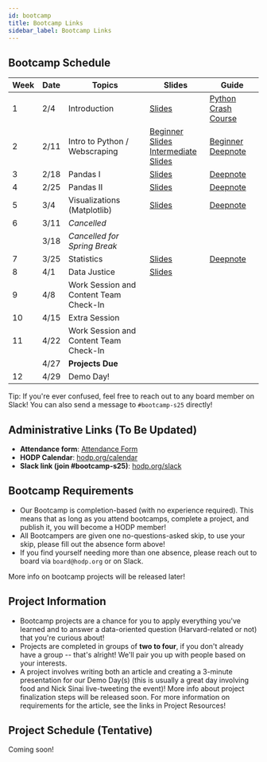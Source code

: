 ```yaml
---
id: bootcamp
title: Bootcamp Links
sidebar_label: Bootcamp Links
---
```


## Bootcamp Schedule 

| Week        | Date    | Topics                        | Slides         | Guide                                                      |
| ----------- | ------- | ----------------------------- | -------------- | ---------------------------------------------------------- |
| 1           | 2/4    | Introduction                  | [Slides](https://docs.google.com/presentation/d/1Ztt8ajmKT_cwHvWOKmGR4p9Ekkg1KhbB5JB6438rBsA/edit?usp=sharing) | [Python Crash Course](https://www.youtube.com/watch?v=fWjsdhR3z3c)    |
| 2           | 2/11    | Intro to Python / Webscraping                       | [Beginner Slides](https://docs.google.com/presentation/d/13U3J4OTA3ehmtB_KftqXgCey5VlFdarTEhPlH3P_uGM/edit?usp=sharing) <br/> [Intermediate Slides](https://docs.google.com/presentation/d/1roB_ejGmRCzp0XrOq4hCxlWQCXrtVfJ-IsOXOq3JAtI/edit?usp=sharing) | [Beginner Deepnote](https://deepnote.com/workspace/Harvard-Open-Data-Project-750167f0-7fe9-4720-b70f-903312daee43/project/Python-Bootcamp-339bd0cf-d857-4e0f-9a8a-5c0834a44ad4/notebook/48e964df107640af9066591ee998018b) |
| 3           |  2/18    | Pandas I                 | [Slides](https://docs.google.com/presentation/d/11EWn9qLnFrA1bM6EGufWBdWHzHMCrxZAFroRLOo7fTU/edit?usp=sharing) | [Deepnote](https://deepnote.com/workspace/Harvard-Open-Data-Project-750167f0-7fe9-4720-b70f-903312daee43/project/Numpy-and-Pandas-Bootcamp-7784430b-15a6-450a-bbbd-c77aa7bbf7e7/notebook/Pandas-Fall-2024-Spring-2025-4fffc450ccf2453f92bc86de5a1a4904) |
| 4           | 2/25     | Pandas II             | [Slides](https://docs.google.com/presentation/d/17IdeQrZbW3inyllGLZM5xrrZ9hpQv3llh2F-CIF3NJA/edit?usp=sharing) | [Deepnote](https://deepnote.com/workspace/Harvard-Open-Data-Project-750167f0-7fe9-4720-b70f-903312daee43/project/Numpy-and-Pandas-Bootcamp-7784430b-15a6-450a-bbbd-c77aa7bbf7e7/notebook/Data-Cleaning-Fall-2024-Spring-2025-715b2387856d48cdaa6cba4fdfa66b29)  |
| 5           | 3/4   | Visualizations (Matplotlib)                | [Slides](https://docs.google.com/presentation/d/1SXjztkYSrp77W9cdYIJrxFB16EXlVrQ_QbrtHT6ALys/edit?usp=sharing) | [Deepnote](https://deepnote.com/workspace/harvardopendata-750167f0-7fe9-4720-b70f-903312daee43/project/Graphs-in-Python-Bootcamp-cd78f215-7e16-4215-bdd0-1e42afda656f/notebook/Graphs-in-Bootcamp-Matplotlib-Spring-2025-1a2bae38d0be4eaca9ffab35ecd5ca19) |
| 6           | 3/11   | *Cancelled*                   |  | |
| | 3/18 | *Cancelled for Spring Break* | | |
| 7           | 3/25   | Statistics                     | [Slides](https://docs.google.com/presentation/d/1m4P5-ghnnF5oaS5LUS52kh2X0mnjhmtHpHe3Ja8A2T8/edit?usp=sharing) | [Deepnote](https://deepnote.com/workspace/harvardopendata-750167f0-7fe9-4720-b70f-903312daee43/project/Stats-Bootcamp-4aa492f9-b571-4320-8527-7ac4df6ad85a/notebook/Statistics-eb45c2762d894ba6a7fdebf33000edd0) |
| 8           | 4/1   | Data Justice | [Slides](https://docs.google.com/presentation/d/1dpfh50x0XaT_Uth4Vg9uuF42pUkn3cqxrN7YZY47l8I/edit?usp=sharing) | |
| 9           | 4/8  | Work Session and Content Team Check-In| |  |
| 10          | 4/15   | Extra Session |  |  |
| 11 | 4/22 | Work Session and Content Team Check-In | | |
| | 4/27 | **Projects Due**
| 12          | 4/29   | Demo Day! |  |  |


<!---

| Week        | Date    | Topics                        | Slides         | Guide                                                      |
| ----------- | ------- | ----------------------------- | -------------- | ---------------------------------------------------------- |
| 1           | 9/10    | Introduction                  | [Slides](https://docs.google.com/presentation/d/1QCBNcpFMw8fOPiig5nMMtmMrxDvtdlRAJPzWKdHNen8/edit#slide=id.gcb11d380f7_0_171) |     |
| 2           | 9/17    | Python                        | [Beginner Slides](https://docs.google.com/presentation/d/1OdlwM1Pdj5YSVtujT2YmzxWrfVtIXy--msufARLEbLg/edit?usp=sharing) <br/> [Intermediate (Intro to DS) Slides](https://docs.google.com/presentation/d/1DZk2VpfRo9g-LywFDrGV9dDodSB6-xI6XF5tO-U5yp4/edit#slide=id.p) | [Beginner Deepnote](https://deepnote.com/workspace/harvardopendata-750167f0-7fe9-4720-b70f-903312daee43/project/Python-Bootcamp-339bd0cf-d857-4e0f-9a8a-5c0834a44ad4/notebook/Python%20Bootcamp%20Beginners-48e964df107640af9066591ee998018b) |
| 3           |  9/24    | Pandas                  | [Slides](https://docs.google.com/presentation/d/1x0MnJBXLdFQeVsK4drDiksZaMDAyoJaeoordyOVAbc0/edit?usp=sharing) | [Deepnote](https://deepnote.com/workspace/harvardopendata-750167f0-7fe9-4720-b70f-903312daee43/project/Numpy-and-Pandas-Bootcamp-7784430b-15a6-450a-bbbd-c77aa7bbf7e7/notebook/Pandas%20(Fall%202024)-4fffc450ccf2453f92bc86de5a1a4904) |
| 4           | 10/1     | Data Cleaning             | [Slides](https://docs.google.com/presentation/d/1Dq3KGjL2MCFZ4S6Ebg607BiZZByWCLRMaFlw_AyxHEc/edit?usp=sharing) | [Deepnote](https://deepnote.com/workspace/harvardopendata-750167f0-7fe9-4720-b70f-903312daee43/project/Numpy-and-Pandas-Bootcamp-7784430b-15a6-450a-bbbd-c77aa7bbf7e7/notebook/Data%20Cleaning%20(Fall%202024)-715b2387856d48cdaa6cba4fdfa66b29) |
| 5           | 10/8   | Visualizations                | [Slides](https://docs.google.com/presentation/d/1usZV9MhHITzz966zr2EFYGtT0YCRBKG4BUi5mNqIJ1Q/edit?usp=sharing) | [Deepnote](https://deepnote.com/workspace/harvardopendata-750167f0-7fe9-4720-b70f-903312daee43/project/Graphs-in-Python-Bootcamp-cd78f215-7e16-4215-bdd0-1e42afda656f/notebook/Graphs-in-Bootcamp-35dbc7c80599417ebcafafe5e16098c4) <br/> [Project Topics](https://hodp.org/project-topics) <br/> [Project Proposal](https://tinyurl.com/project-proposal-f24) |
| 6           | 10/15   | Statistics                    | [Slides](https://docs.google.com/presentation/d/1G54NI1yiO8q8wEc94U4JXLtrbtqSJNToAR-g40VTRes/edit?usp=sharing)  |[Deepnote](https://deepnote.com/workspace/harvardopendata-750167f0-7fe9-4720-b70f-903312daee43/project/Stats-Bootcamp-4aa492f9-b571-4320-8527-7ac4df6ad85a/notebook/Statistics-Latest-eb45c2762d894ba6a7fdebf33000edd0) |
| 7           | 10/22   | Data Justice                      | [Slides](https://docs.google.com/presentation/d/1Hu5OJP1ZPI1tx0GbmJtF6o_JRJE7jDD3jFrkX6C78gc/edit?usp=sharing) |  |
| 8           | 10/29   | Work Session #1: Datathon Intro | [Slides](https://docs.google.com/presentation/d/1seUN-mu6ltiN7BR6rQciYJ7eaYowdfGI7xEKpLZsQG4/edit?usp=sharing) | [Pandas Cheat Sheet](https://pandas.pydata.org/Pandas_Cheat_Sheet.pdf) |
| | 11/2 | Datathon! | | |
| | 11/5 | Cancelled for Election Day | | |
| 9           | 11/12  | Work Session #2: Data Analysis | [Slides](https://docs.google.com/presentation/d/1YW8KFo9PXZRfkOIXnT25BPEIViTw3GBgfRLnlQINlD0/edit?usp=sharing) |  |
| 10          | 11/19   | Work Session #3: Article Writing | [Slides](https://docs.google.com/presentation/d/1-EYEBH4A405J4i-yRs_xNYkYLeoHrXrMQPjdcvAFqwg/edit?usp=sharing) |  |
| | 11/26 | Cancelled for Thanksgiving | | |
| | 12/1 | **Projects Due**
| 11          | 12/3    | Demo Day! |  |  |

--->

<!---

| Week        | Date    | Topics                        | Slides         | Guide                                                      |
| ----------- | ------- | ----------------------------- | -------------- | ---------------------------------------------------------- |
| 1           | 9/9     | Introduction                  | [Bootcamp 1](https://docs.google.com/presentation/d/14qDlkedzyzqxdMjJonw1h4IYTBLagGoyPV93S2Ak-nY/edit?usp=sharing) |  [Installation](https://docs.hodp.org/docs/installation)   |
| 2           | 9/16    | Best Practices & Journalism   | [Bootcamp 2](https://docs.google.com/presentation/d/1eBF_dYUgltFFbkinKw8hEoVLJlxbqIsC-32UUyoOO80/edit?usp=sharing) | [Best Practices](https://docs.hodp.org/docs/good-practices), [Article Guide](https://docs.hodp.org/docs/article-guide) |
| 3           | 9/23    | Python                        | [Beginner](https://docs.google.com/presentation/d/14L22QOzyqRQsE9fjvBqtW9RLpEQoc2OyBpvNEJBrKwc/edit?usp=sharing), [Intermediate](https://docs.google.com/presentation/d/1PzBsynLuAk-poI_Rj25_U1Jo_9SDaCTBiJ85JD__FQE/edit?usp=sharing) | [Python](https://docs.hodp.org/docs/python), [Python Intermediate](https://docs.hodp.org/docs/python-intermediate) |
| 4           | 9/30    | Numpy/Pandas                  | [Beginner](https://docs.google.com/presentation/d/1RbPVVDEt6r0Io51NioNoOSfg0BWZ85c0wkJ4BwDVPkU/edit?usp=sharing), [Intermediate](https://docs.google.com/presentation/d/1BzDISDGKyw301qS6Kp23b9OD6_qFg9yEkGYixu6kC3k/edit?usp=sharing) | [Numpy + Pandas](https://docs.hodp.org/docs/numpy-pandas) |
| 5           | 10/7    | Graphs in Python              | [Slides](https://docs.google.com/presentation/d/1HlX2mPLxN2j2SsQgUIw-25g4AxqpQEHQPo8jI-nj8Ek/edit?usp=sharing) | [Plotly](https://docs.hodp.org/docs/plotly/) |
| 6           | 10/14   | R (Tidyverse)                    | [Slides](https://docs.google.com/presentation/d/1B-Yn5m_q_BkW7xjTQNmrz9SY1WBQmmnGnZkAF6lKCLw/edit?usp=sharing) | [R Notebook](https://tinyurl.com/hodp-r2021) |
| 7           | 10/21   | R (ggplot)                         | [Slides](https://docs.google.com/presentation/d/1U1EMLhfSJa2NGkCycU7sZkE7DGXgv7iPubpp0RLAcoo/edit?usp=sharing) | [R Notebook](https://tinyurl.com/hodp-ggplot-f21) |
| 8           | 10/28   | Stats                      | [Slides](https://docs.google.com/presentation/d/1Dcck9fft4HB6oK5vCb-eyRd2yjWF8_xC9CYUOr1uuyM/edit?usp=sharing) | [Deepnote](https://hodp.org/bootcamp-stats) |
| 9           | 11/4    | Scraping                  | [Slides](https://docs.google.com/presentation/d/1dxPM4bsMUQALEwnGhplrcLy2IbMF90VrjOv0QNlSwzw/edit?usp=sharing) | [Deepnote](https://tinyurl.com/bootcamp-f21-scraping) |
| 10          | 11/11   | Data Justice                | N/A            | N/A |

--->

Tip: If you're ever confused, feel free to reach out to any board member on Slack! You can also send a message to `#bootcamp-s25` directly!

## Administrative Links (To Be Updated)
- **Attendance form**: [Attendance Form](https://docs.google.com/forms/d/e/1FAIpQLSdG8fL61ZbrvU0D195k6BR7BaHFCdIw5wu26bmkMLPsKnB90A/viewform?usp=preview)
- **HODP Calendar**: [hodp.org/calendar](http://hodp.org/calendar)
- **Slack link (join #bootcamp-s25)**: [hodp.org/slack](http://hodp.org/joinslack)

## Bootcamp Requirements
- Our Bootcamp is completion-based (with no experience required). This means that as long as you attend bootcamps, complete a project, and publish it, you will become a HODP member!
- All Bootcampers are given one no-questions-asked skip, to use your skip, please fill out the absence form above!
- If you find yourself needing more than one absence, please reach out to board via `board@hodp.org` or on Slack.

More info on bootcamp projects will be released later!


## Project Information
- Bootcamp projects are a chance for you to apply everything you've learned and to answer a data-oriented question (Harvard-related or not) that you're curious about!
- Projects are completed in groups of **two to four**, if you don't already have a group -- that's alright! We'll pair you up with people based on your interests.
- A project involves writing both an article and creating a 3-minute presentation for our Demo Day(s) (this is usually a great day involving food and Nick Sinai live-tweeting the event)! More info about project finalization steps will be released soon.
For more information on requirements for the article, see the links in Project Resources!

## Project Schedule (Tentative)
Coming soon!

<!---
| Date        | Topic |
| ----------- | -------|
|          | Projects introduced.|
|      | Form project groups in bootcamp social! |
|       | Submit project group @ hodp.org/project-proposals |
|       | Project groups released! |
| 10/22     | Last content bootcamp! |
| 10/29       | Work sessions begin. |
| 12/1        | Projects due!  |
| 12/3        | Demo Day  |
--->

<!---

## Project Resources
- [Project Turn-in Checklist](https://docs.google.com/document/d/1cSd5UGQHeCy1KEvp4HE_HcadZcxAk-aUAtof1vZbK4M/edit?usp=sharing): lists everything you need to remember/turn in
- [HODP Article Template](https://docs.google.com/document/d/1oeDl3xG61z7aHbzZnq64nnDlHMyJiB1SgCrkaTpw4bs/edit?usp=sharing): we recommend using this template for your article to make sure it's formatted correctly
- [Guide to Writing HODP Articles](https://docs.hodp.org/docs/article-guide): writing advice, content from the Data Journalism bootcamp
- [Style Guide (formatting, tone, etc.)](https://docs.hodp.org/docs/style-guide)
- Graph templates and style guides for [R](https://github.com/HarvardOpenData/HODP-StyleGuide), [Python](https://deepnote.com/project/b78569dd-8fe2-4351-b551-2db935360f0c#%2Fnotebook.ipynb): your graphs must adhere to these styles
- Instructions on how to submit [Plotly interactive visualizations](https://docs.google.com/document/d/1vwdV0nyhwZdc8H8wLF4CEfnEDZrX3cfDaFgdDK5iKx0/edit?usp=sharing)
--->
